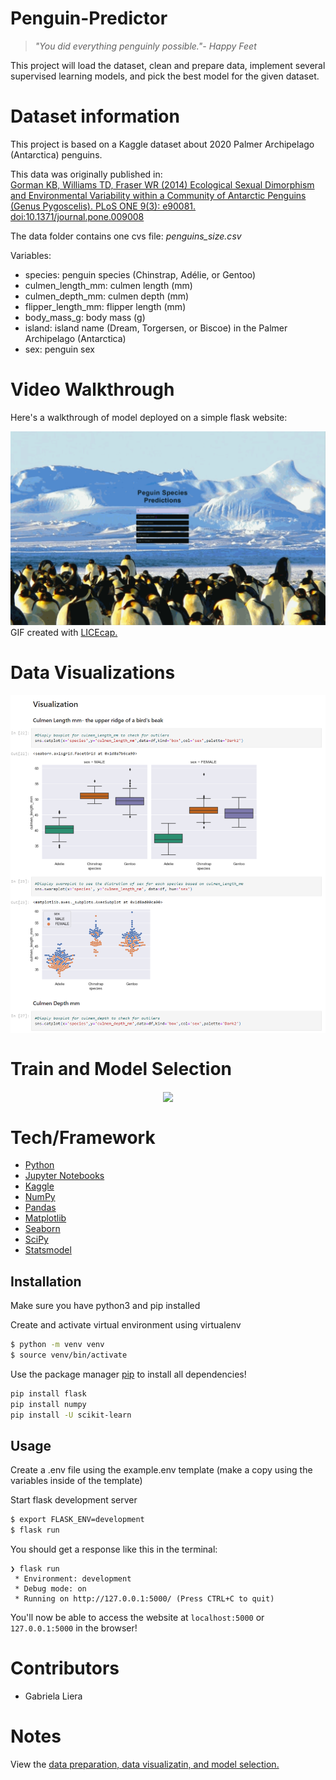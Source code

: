 # Penguin-Predictor
>*"You did everything penguinly possible."- Happy Feet*


This project will load the dataset, clean and prepare data, implement several supervised learning models, and pick the best model for the given dataset.

# Dataset information
This project is based on a <a href="https://www.kaggle.com/datasets/parulpandey/palmer-archipelago-antarctica-penguin-data"></a>Kaggle dataset about 2020 Palmer Archipelago (Antarctica) penguins.

This data was originally published in:<br>
<a href="https://journals.plos.org/plosone/article?id=10.1371/journal.pone.0090081">Gorman KB, Williams TD, Fraser WR (2014) Ecological Sexual Dimorphism and Environmental Variability within a Community of Antarctic Penguins (Genus Pygoscelis). PLoS ONE 9(3): e90081. doi:10.1371/journal.pone.009008</a>

The data folder contains one cvs file: <em>penguins_size.csv</em> 

Variables:
<ul>
 <li>species: penguin species (Chinstrap, Adélie, or Gentoo)</li>
 <li>culmen_length_mm: culmen length (mm)</li>
 <li>culmen_depth_mm: culmen depth (mm)</li>
 <li>flipper_length_mm: flipper length (mm)</li>
 <li>body_mass_g: body mass (g)</li>
 <li>island: island name (Dream, Torgersen, or Biscoe) in the Palmer Archipelago (Antarctica)</li>
 <li>sex: penguin sex</li>
</ul>

# Video Walkthrough

Here's a walkthrough of model deployed on a simple flask website:

<img src='https://github.com/gabrielaliera/Penguin-Predictor/blob/main/walkthrough.gif' title='Video Demo' width='1200' heigth="1200" alt='Video Demo' />
GIF created with <a href="https://www.cockos.com/licecap/">LICEcap.</a> 


# Data Visualizations
<p align="center">
  <img align="center" src="https://github.com/gabrielaliera/Penguin-Predictor/blob/main/README/data.PNG">
</p>

# Train and Model Selection
<p align="center">
  <img align="center" src="https://github.com/gabrielaliera/Penguin-Predictor/blob/main/README/training.gif">
</p>


# Tech/Framework
<ul>
  <li><a href="https://www.python.org/">Python</a></li>
  <li><a href="https://jupyter.org/">Jupyter Notebooks</a></li>
  <li><a href="https://www.kaggle.com/">Kaggle</a></li>
  <li><a href="https://numpy.org/">NumPy</a></li>
  <li><a href="https://pandas.pydata.org/">Pandas</a></li>
  <li><a href="https://matplotlib.org/">Matplotlib</a></li>
  <li><a href="https://seaborn.pydata.org/">Seaborn</a></li>
  <li><a href="https://scipy.org/">SciPy</a></li>
  <li><a href="https://www.statsmodels.org/stable/index.html">Statsmodel</a></li>
  
</ul>

## Installation

Make sure you have python3 and pip installed

Create and activate virtual environment using virtualenv
```bash
$ python -m venv venv
$ source venv/bin/activate
```

Use the package manager [pip](https://pip.pypa.io/en/stable/) to install all dependencies!

```bash
pip install flask
pip install numpy
pip install -U scikit-learn
```

## Usage

Create a .env file using the example.env template (make a copy using the variables inside of the template)

Start flask development server
```bash
$ export FLASK_ENV=development
$ flask run
```

You should get a response like this in the terminal:
```
❯ flask run
 * Environment: development
 * Debug mode: on
 * Running on http://127.0.0.1:5000/ (Press CTRL+C to quit)
```

You'll now be able to access the website at `localhost:5000` or `127.0.0.1:5000` in the browser! 


# Contributors
  <ul>
  <li>Gabriela Liera</li>
  </ul>

# Notes
View the <a href="https://github.com/gabrielaliera/Penguin-Predictor/blob/main/Penguin.ipynb">data preparation, data visualizatin, and model selection.</a> 
